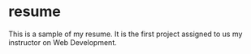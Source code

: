 # resume
This is a sample of my resume. It is the first project assigned to us my instructor on Web Development.
